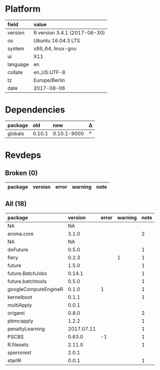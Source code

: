 # Platform

|field    |value                        |
|:--------|:----------------------------|
|version  |R version 3.4.1 (2017-06-30) |
|os       |Ubuntu 16.04.3 LTS           |
|system   |x86_64, linux-gnu            |
|ui       |X11                          |
|language |en                           |
|collate  |en_US.UTF-8                  |
|tz       |Europe/Berlin                |
|date     |2017-08-06                   |

# Dependencies

|package |old    |new         |Δ  |
|:-------|:------|:-----------|:--|
|globals |0.10.1 |0.10.1-9000 |*  |

# Revdeps

## Broken (0)

|package |version |error |warning |note |
|:-------|:-------|:-----|:-------|:----|

## All (18)

|package              |version    |error |warning |note |
|:--------------------|:----------|:-----|:-------|:----|
|NA                   |NA         |      |        |     |
|aroma.core           |3.1.0      |      |        |2    |
|NA                   |NA         |      |        |     |
|doFuture             |0.5.0      |      |        |1    |
|fiery                |0.2.3      |      |1       |1    |
|future               |1.5.0      |      |        |1    |
|future.BatchJobs     |0.14.1     |      |        |1    |
|future.batchtools    |0.5.0      |      |        |1    |
|googleComputeEngineR |0.1.0      |1     |        |1    |
|kernelboot           |0.1.1      |      |        |1    |
|multiApply           |0.0.1      |      |        |     |
|origami              |0.8.0      |      |        |2    |
|pbmcapply            |1.2.2      |      |        |1    |
|penaltyLearning      |2017.07.11 |      |        |1    |
|PSCBS                |0.63.0     |-1    |        |1    |
|R.filesets           |2.11.0     |      |        |1    |
|sperrorest           |2.0.1      |      |        |     |
|startR               |0.0.1      |      |        |1    |

